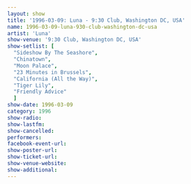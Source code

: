 ```yaml
---
layout: show
title: '1996-03-09: Luna - 9:30 Club, Washington DC, USA'
name: 1996-03-09-luna-930-club-washington-dc-usa
artist: 'Luna'
show-venue: '9:30 Club, Washington DC, USA'
show-setlist: [
  "Sideshow By The Seashore",
  "Chinatown",
  "Moon Palace",
  "23 Minutes in Brussels",
  "California (All the Way)",
  "Tiger Lily",
  "Friendly Advice"
  ]
show-date: 1996-03-09
category: 1996
show-radio: 
show-lastfm: 
show-cancelled: 
performers: 
facebook-event-url: 
show-poster-url: 
show-ticket-url: 
show-venue-website: 
show-additional: 
---
```


